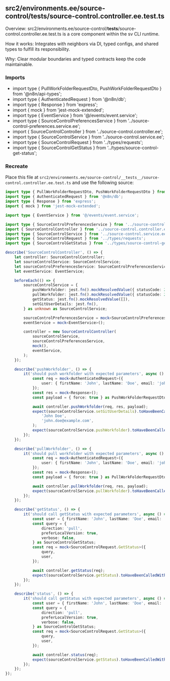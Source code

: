 ## src2/environments.ee/source-control/__tests__/source-control.controller.ee.test.ts

Overview: src2/environments.ee/source-control/__tests__/source-control.controller.ee.test.ts is a core component within the sv CLI runtime.

How it works: Integrates with neighbors via DI, typed configs, and shared types to fulfill its responsibility.

Why: Clear modular boundaries and typed contracts keep the code maintainable.

### Imports

- import type { PullWorkFolderRequestDto, PushWorkFolderRequestDto } from '@n8n/api-types';
- import type { AuthenticatedRequest } from '@n8n/db';
- import type { Response } from 'express';
- import { mock } from 'jest-mock-extended';
- import type { EventService } from '@/events/event.service';
- import type { SourceControlPreferencesService } from '../source-control-preferences.service.ee';
- import { SourceControlController } from '../source-control.controller.ee';
- import type { SourceControlService } from '../source-control.service.ee';
- import type { SourceControlRequest } from '../types/requests';
- import type { SourceControlGetStatus } from '../types/source-control-get-status';

### Recreate

Place this file at `src2/environments.ee/source-control/__tests__/source-control.controller.ee.test.ts` and use the following source:

```ts
import type { PullWorkFolderRequestDto, PushWorkFolderRequestDto } from '@n8n/api-types';
import type { AuthenticatedRequest } from '@n8n/db';
import type { Response } from 'express';
import { mock } from 'jest-mock-extended';

import type { EventService } from '@/events/event.service';

import type { SourceControlPreferencesService } from '../source-control-preferences.service.ee';
import { SourceControlController } from '../source-control.controller.ee';
import type { SourceControlService } from '../source-control.service.ee';
import type { SourceControlRequest } from '../types/requests';
import type { SourceControlGetStatus } from '../types/source-control-get-status';

describe('SourceControlController', () => {
	let controller: SourceControlController;
	let sourceControlService: SourceControlService;
	let sourceControlPreferencesService: SourceControlPreferencesService;
	let eventService: EventService;

	beforeEach(() => {
		sourceControlService = {
			pushWorkfolder: jest.fn().mockResolvedValue({ statusCode: 200 }),
			pullWorkfolder: jest.fn().mockResolvedValue({ statusCode: 200 }),
			getStatus: jest.fn().mockResolvedValue([]),
			setGitUserDetails: jest.fn(),
		} as unknown as SourceControlService;

		sourceControlPreferencesService = mock<SourceControlPreferencesService>();
		eventService = mock<EventService>();

		controller = new SourceControlController(
			sourceControlService,
			sourceControlPreferencesService,
			mock(),
			eventService,
		);
	});

	describe('pushWorkfolder', () => {
		it('should push workfolder with expected parameters', async () => {
			const req = mock<AuthenticatedRequest>({
				user: { firstName: 'John', lastName: 'Doe', email: 'john.doe@example.com' },
			});
			const res = mock<Response>();
			const payload = { force: true } as PushWorkFolderRequestDto;

			await controller.pushWorkfolder(req, res, payload);
			expect(sourceControlService.setGitUserDetails).toHaveBeenCalledWith(
				'John Doe',
				'john.doe@example.com',
			);
			expect(sourceControlService.pushWorkfolder).toHaveBeenCalledWith(req.user, payload);
		});
	});

	describe('pullWorkfolder', () => {
		it('should pull workfolder with expected parameters', async () => {
			const req = mock<AuthenticatedRequest>({
				user: { firstName: 'John', lastName: 'Doe', email: 'john.doe@example.com' },
			});
			const res = mock<Response>();
			const payload = { force: true } as PullWorkFolderRequestDto;

			await controller.pullWorkfolder(req, res, payload);
			expect(sourceControlService.pullWorkfolder).toHaveBeenCalledWith(req.user, payload);
		});
	});

	describe('getStatus', () => {
		it('should call getStatus with expected parameters', async () => {
			const user = { firstName: 'John', lastName: 'Doe', email: 'john.doe@example.com' };
			const query = {
				direction: 'pull',
				preferLocalVersion: true,
				verbose: false,
			} as SourceControlGetStatus;
			const req = mock<SourceControlRequest.GetStatus>({
				query,
				user,
			});

			await controller.getStatus(req);
			expect(sourceControlService.getStatus).toHaveBeenCalledWith(user, query);
		});
	});

	describe('status', () => {
		it('should call getStatus with expected parameters', async () => {
			const user = { firstName: 'John', lastName: 'Doe', email: 'john.doe@example.com' };
			const query = {
				direction: 'pull',
				preferLocalVersion: true,
				verbose: false,
			} as SourceControlGetStatus;
			const req = mock<SourceControlRequest.GetStatus>({
				query,
				user,
			});

			await controller.status(req);
			expect(sourceControlService.getStatus).toHaveBeenCalledWith(user, query);
		});
	});
});

```
